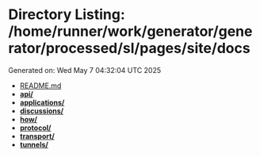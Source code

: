 # Directory Listing: /home/runner/work/generator/generator/processed/sl/pages/site/docs
Generated on: Wed May  7 04:32:04 UTC 2025

- [README.md](README.md)
- **[api/](api/)**
- **[applications/](applications/)**
- **[discussions/](discussions/)**
- **[how/](how/)**
- **[protocol/](protocol/)**
- **[transport/](transport/)**
- **[tunnels/](tunnels/)**
